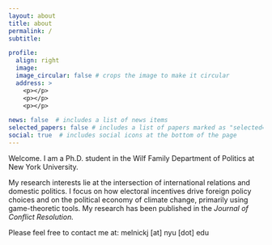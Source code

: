 ```yaml
---
layout: about
title: about
permalink: /
subtitle:

profile:
  align: right
  image: 
  image_circular: false # crops the image to make it circular
  address: >
    <p></p>
    <p></p>
    <p></p>

news: false  # includes a list of news items
selected_papers: false # includes a list of papers marked as "selected={true}"
social: true  # includes social icons at the bottom of the page
---
```


Welcome. I am a Ph.D. student in the Wilf Family Department of Politics at New York University. 

My research interests lie at the intersection of international relations and domestic politics. I focus on how electoral incentives drive foreign policy choices and on the political economy of climate change, primarily using game-theoretic tools. My research has been published in the _Journal of Conflict Resolution._

Please feel free to contact me at: melnickj [at] nyu [dot] edu
